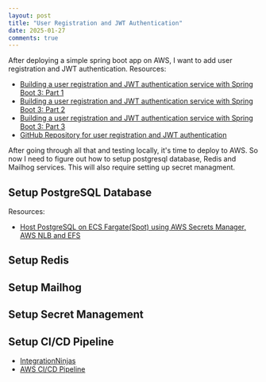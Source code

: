 ```yaml
---
layout: post
title: "User Registration and JWT Authentication"
date: 2025-01-27
comments: true
---
```


After deploying a simple spring boot app on AWS, I want to add user registration and JWT authentication.
Resources:
- [Building a user registration and JWT authentication service with Spring Boot 3: Part 1](https://medium.com/@max.difranco/building-a-user-registration-and-jwt-authentication-service-with-spring-boot-3-66cf76233204)
- [Building a user registration and JWT authentication service with Spring Boot 3: Part 2](https://medium.com/@max.difranco/user-registration-and-jwt-authentication-with-spring-boot-3-part-2-email-verification-otp-9613e90437aa)
- [Building a user registration and JWT authentication service with Spring Boot 3: Part 3](https://medium.com/@max.difranco/user-registration-and-jwt-authentication-with-spring-boot-3-part-3-refresh-token-logout-ea0704f1b436)
- [GitHub Repository for user registration and JWT authentication](https://github.com/dfjmax/user-authentication-service-jwt/tree/main)


After going through all that and testing locally, it's time to deploy to AWS. So now I need to figure out how to setup postgresql database, Redis and Mailhog services. This will also require setting up secret managment.

## Setup PostgreSQL Database
Resources:
- [Host PostgreSQL on ECS Fargate(Spot) using AWS Secrets Manager, AWS NLB and EFS](https://medium.com/@harsugangwar/host-postgresql-on-ecs-fargate-spot-using-aws-secrets-manager-aws-nlb-and-efs-af51244f831a)

## Setup Redis

## Setup Mailhog

## Setup Secret Management

## Setup CI/CD Pipeline

- [IntegrationNinjas](https://www.youtube.com/@IntegrationNinjas)
- [AWS CI/CD Pipeline](https://www.youtube.com/watch?v=OMn866JBEtQ&t=3s)